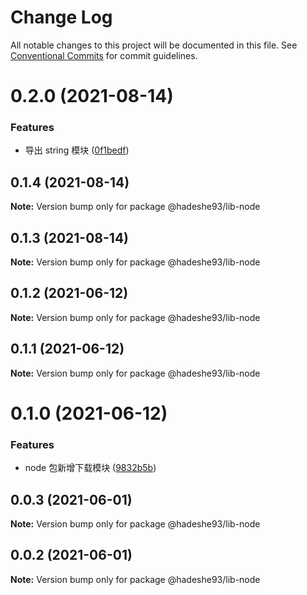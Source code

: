 # Change Log

All notable changes to this project will be documented in this file.
See [Conventional Commits](https://conventionalcommits.org) for commit guidelines.

# 0.2.0 (2021-08-14)


### Features

* 导出 string 模块 ([0f1bedf](https://github.com/hadeshe93/hh-lib/commit/0f1bedfd9591f7ceee4b51ea8579b94c2845c2ed))





## 0.1.4 (2021-08-14)

**Note:** Version bump only for package @hadeshe93/lib-node





## 0.1.3 (2021-08-14)

**Note:** Version bump only for package @hadeshe93/lib-node





## 0.1.2 (2021-06-12)

**Note:** Version bump only for package @hadeshe93/lib-node





## 0.1.1 (2021-06-12)

**Note:** Version bump only for package @hadeshe93/lib-node





# 0.1.0 (2021-06-12)


### Features

* node 包新增下载模块 ([9832b5b](https://github.com/hadeshe93/hh-lib/commit/9832b5b0c746734d2e44db6d77f9e45a0ef536ee))





## 0.0.3 (2021-06-01)

**Note:** Version bump only for package @hadeshe93/lib-node





## 0.0.2 (2021-06-01)

**Note:** Version bump only for package @hadeshe93/lib-node
